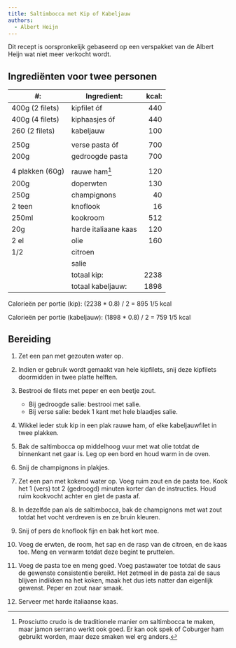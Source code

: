 ```yaml
---
title: Saltimbocca met Kip of Kabeljauw
authors:
  - Albert Heijn
---
```


Dit recept is oorspronkelijk gebaseerd op een verspakket van de Albert Heijn wat niet meer verkocht wordt.

## Ingrediënten voor twee personen

| #:              | Ingredient:          | kcal: |
| --------------- | -------------------- | ----: |
| 400g (2 filets) | kipfilet óf          |   440 |
| 400g (4 filets) | kiphaasjes óf        |   440 |
| 260 (2 filets)  | kabeljauw            |   100 |
|                 |                      |       |
| 250g            | verse pasta óf       |   700 |
| 200g            | gedroogde pasta      |   700 |
|                 |                      |       |
| 4 plakken (60g) | rauwe ham[^1]        |   120 |
| 200g            | doperwten            |   130 |
| 250g            | champignons          |    40 |
| 2 teen          | knoflook             |    16 |
| 250ml           | kookroom             |   512 |
| 20g             | harde italiaane kaas |   120 |
| 2 el            | olie                 |   160 |
| 1/2             | citroen              |       |
|                 | salie                |       |
|                 | totaal kip:          |  2238 |
|                 | totaal kabeljauw:    |  1898 |

[^1]: Prosciutto crudo is de traditionele manier om saltimbocca te maken, maar jamon serrano werkt ook goed. Er kan ook spek of Coburger ham gebruikt worden, maar deze smaken wel erg anders.

Calorieën per portie (kip): (2238 \* 0.8) / 2 = 895 1/5 kcal

Calorieën per portie (kabeljauw): (1898 \* 0.8) / 2 = 759 1/5 kcal

## Bereiding

1. Zet een pan met gezouten water op.

1. Indien er gebruik wordt gemaakt van hele kipfilets, snij deze kipfilets doormidden in twee platte helften.

1. Bestrooi de filets met peper en een beetje zout.

   - Bij gedroogde salie: bestrooi met salie.
   - Bij verse salie: bedek 1 kant met hele blaadjes salie.

1. Wikkel ieder stuk kip in een plak rauwe ham, of elke kabeljauwfilet in twee plakken.

1. Bak de saltimbocca op middelhoog vuur met wat olie totdat de binnenkant net gaar is. Leg op een bord en houd warm in de oven.

1. Snij de champignons in plakjes.

1. Zet een pan met kokend water op. Voeg ruim zout en de pasta toe. Kook het 1 (vers) tot 2 (gedroogd) minuten korter dan de instructies. Houd ruim kookvocht achter en giet de pasta af.

1. In dezelfde pan als de saltimbocca, bak de champignons met wat zout totdat het vocht verdreven is en ze bruin kleuren.

1. Snij of pers de knoflook fijn en bak het kort mee.

1. Voeg de erwten, de room, het sap en de rasp van de citroen, en de kaas toe. Meng en verwarm totdat deze begint te pruttelen.

1. Voeg de pasta toe en meng goed. Voeg pastawater toe totdat de saus de gewenste consistentie bereikt. Het zetmeel in de pasta zal de saus blijven indikken na het koken, maak het dus iets natter dan eigenlijk gewenst. Peper en zout naar smaak.

1. Serveer met harde italiaanse kaas.
